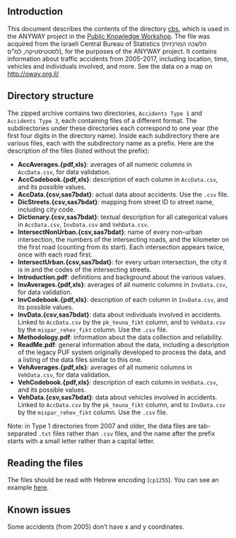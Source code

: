 ## Introduction

This document describes the contents of the directory [cbs](https://drive.google.com/file/d/1lRl5ZMfXuGTEjvpdXL8lI8UKcrVDK9ne/view?usp=sharing), which is used in the ANYWAY project in the [Public Knowledge Workshop](http://www.hasadna.org.il). The file was acquired from the Israeli Central Bureau of Statistics (הלשכה המרכזית לסטטיסטיקה, למ”ס), for the purposes of the ANYWAY project.
It contains information about traffic accidents from 2005-2017, including location, time, vehicles and individuals involved, and more.
See the data on a map on http://oway.org.il/

## Directory structure
The zipped archive contains two directories, `Accidents Type 1` and `Accidents Type 3`, each containing files of a different format. The subdirectories under these directories each correspond to one year (the first four digits in the directory name). Inside each subdirectory there are various files, each with the subdirectory name as a prefix. Here are the description of the files (listed without the prefix):

* **AccAverages.{pdf,xls}**: averages of all numeric columns in `AccData.csv`, for data validation.
* **AccCodebook.{pdf,xls}**: description of each column in `AccData.csv`, and its possible values.
* **AccData.{csv,sas7bdat}**: actual data about accidents. Use the `.csv` file.
* **DicStreets.{csv,sas7bdat}**: mapping from street ID to street name, including city code.
* **Dictionary.{csv,sas7bdat}**: textual description for all categorical values in `AccData.csv`, `InvData.csv` and `VehData.csv`.
* **IntersectNonUrban.{csv,sas7bdat}**: name of every non-urban intersection, the numbers of the intersecting roads, and the kilometer on the first road (counting from its start). Each intersection appears twice, once with each road first.
* **IntersectUrban.{csv,sas7bdat}**: for every urban intersection, the city it is in and the codes of the intersecting streets.
* **Introduction.pdf**: definitions and background about the various values.
* **InvAverages.{pdf,xls}**: averages of all numeric columns in `InvData.csv`, for data validation.
* **InvCodebook.{pdf,xls}**: description of each column in `InvData.csv`, and its possible values.
* **InvData.{csv,sas7bdat}**: data about individuals involved in accidents. Linked to `AccData.csv` by the `pk_teuna_fikt` column, and to `VehData.csv` by the `mispar_rehev_fikt` column. Use the `.csv` file.
* **Methodology.pdf**: information about the data collection and reliability.
* **ReadMe.pdf**: general information about the data, including a description of the legacy PUF system originally developed to process the data, and a listing of the data files similar to this one.
* **VehAverages.{pdf,xls}**: averages of all numeric columns in `VehData.csv`, for data validation.
* **VehCodebook.{pdf,xls}**: description of each column in `VehData.csv`, and its possible values.
* **VehData.{csv,sas7bdat}**: data about vehicles involved in accidents. Linked to `AccData.csv` by the `pk_teuna_fikt` column, and to `InvData.csv` by the `mispar_rehev_fikt` column. Use the `.csv` file.

Note: in Type 1 directories from 2007 and older, the data files are tab-separated `.txt` files rather than `.csv` files, and the name after the prefix starts with a small letter rather than a capital letter.

## Reading the files
The files should be read with Hebrew encoding (`cp1255`).
You can see an example [here](../process.py).

## Known issues
Some accidents (from 2005) don’t have x and y coordinates.

